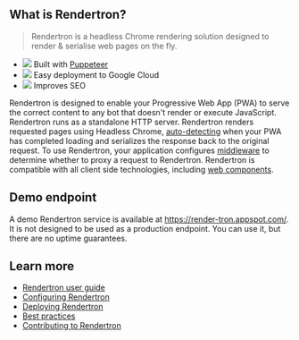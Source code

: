 ## What is Rendertron?

> Rendertron is a headless Chrome rendering solution designed to render & serialise web pages on the fly.

- ![](https://github.githubassets.com/images/icons/emoji/unicode/1f528.png) Built with [Puppeteer](https://github.com/GoogleChrome/puppeteer)
- ![](https://github.githubassets.com/images/icons/emoji/unicode/2601.png?v8) Easy deployment to Google Cloud
- ![](https://github.githubassets.com/images/icons/emoji/unicode/1f50d.png?v8) Improves SEO

Rendertron is designed to enable your Progressive Web App (PWA) to serve the correct
content to any bot that doesn't render or execute JavaScript. Rendertron runs as a
standalone HTTP server. Rendertron renders requested pages using Headless Chrome,
[auto-detecting](#auto-detecting-loading-function) when your PWA has completed loading
and serializes the response back to the original request. To use Rendertron, your application
configures [middleware](#middleware) to determine whether to proxy a request to Rendertron.
Rendertron is compatible with all client side technologies, including [web components](#web-components).

## Demo endpoint

A demo Rendertron service is available at https://render-tron.appspot.com/. It is not designed
to be used as a production endpoint. You can use it, but there are no uptime guarantees.

## Learn more

- [Rendertron user guide](users-guide)
- [Configuring Rendertron](configure)
- [Deploying Rendertron](deploy)
- [Best practices](best_practices)
- [Contributing to Rendertron](contributing)
